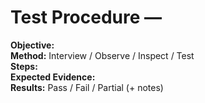 # Test Procedure — <CONTROL ID>
**Objective:**  
**Method:** Interview / Observe / Inspect / Test  
**Steps:**  
**Expected Evidence:**  
**Results:** Pass / Fail / Partial (+ notes)

